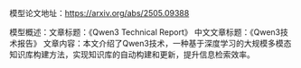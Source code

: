 模型论文地址：https://arxiv.org/abs/2505.09388

模型概述：文章标题：《Qwen3 Technical Report》
中文文章标题：《Qwen3技术报告》
文章内容：本文介绍了Qwen3技术，一种基于深度学习的大规模多模态知识库构建方法，实现知识库的自动构建和更新，提升信息检索效率。
